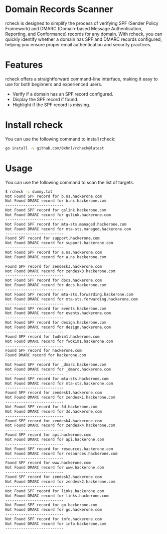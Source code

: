 # Domain Records Scanner

rcheck is designed to simplify the process of verifying SPF (Sender Policy Framework) and DMARC (Domain-based Message Authentication, Reporting, and Conformance) records for any domain. With rcheck, you can quickly identify whether a domain has SPF and DMARC records configured, helping you ensure proper email authentication and security practices.

# Features

rcheck offers a straightforward command-line interface, making it easy to use for both beginners and experienced users.
- Verify if a domain has an SPF record configured.
- Display the SPF record if found.
- Highlight if the SPF record is missing.

# Install rcheck

You can use the following command to install rcheck:

```bash
go install -v github.com/0xhnl/rcheck@latest
```

# Usage

You can use the following command to scan the list of targets.

```bash
$ rcheck -i dummy.txt
Not Found SPF record for b.ns.hackerone.com
Not Found DMARC record for b.ns.hackerone.com
--------------------------
Not Found SPF record for gslink.hackerone.com
Not Found DMARC record for gslink.hackerone.com
--------------------------
Not Found SPF record for mta-sts.managed.hackerone.com
Not Found DMARC record for mta-sts.managed.hackerone.com
--------------------------
Found SPF record for support.hackerone.com
Not Found DMARC record for support.hackerone.com
--------------------------
Not Found SPF record for a.ns.hackerone.com
Not Found DMARC record for a.ns.hackerone.com
--------------------------
Found SPF record for zendesk3.hackerone.com
Not Found DMARC record for zendesk3.hackerone.com
--------------------------
Not Found SPF record for docs.hackerone.com
Not Found DMARC record for docs.hackerone.com
--------------------------
Not Found SPF record for mta-sts.forwarding.hackerone.com
Not Found DMARC record for mta-sts.forwarding.hackerone.com
--------------------------
Not Found SPF record for events.hackerone.com
Not Found DMARC record for events.hackerone.com
--------------------------
Not Found SPF record for design.hackerone.com
Not Found DMARC record for design.hackerone.com
--------------------------
Found SPF record for fwdkim1.hackerone.com
Not Found DMARC record for fwdkim1.hackerone.com
--------------------------
Found SPF record for hackerone.com
Found DMARC record for hackerone.com
--------------------------
Not Found SPF record for _dmarc.hackerone.com
Not Found DMARC record for _dmarc.hackerone.com
--------------------------
Not Found SPF record for mta-sts.hackerone.com
Not Found DMARC record for mta-sts.hackerone.com
--------------------------
Found SPF record for zendesk1.hackerone.com
Not Found DMARC record for zendesk1.hackerone.com
--------------------------
Not Found SPF record for 3d.hackerone.com
Not Found DMARC record for 3d.hackerone.com
--------------------------
Found SPF record for zendesk4.hackerone.com
Not Found DMARC record for zendesk4.hackerone.com
--------------------------
Found SPF record for api.hackerone.com
Not Found DMARC record for api.hackerone.com
--------------------------
Not Found SPF record for resources.hackerone.com
Not Found DMARC record for resources.hackerone.com
--------------------------
Found SPF record for www.hackerone.com
Not Found DMARC record for www.hackerone.com
--------------------------
Found SPF record for zendesk2.hackerone.com
Not Found DMARC record for zendesk2.hackerone.com
--------------------------
Not Found SPF record for links.hackerone.com
Not Found DMARC record for links.hackerone.com
--------------------------
Not Found SPF record for go.hackerone.com
Not Found DMARC record for go.hackerone.com
--------------------------
Not Found SPF record for info.hackerone.com
Not Found DMARC record for info.hackerone.com
--------------------------
```
